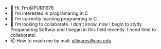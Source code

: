 - 👋 Hi, I’m @PURI1978
- 👀 I’m interested in programaring in C
- 🌱 I’m currently learning programring in C
- 💞️ I’m looking to collaborate. I don't know, now I begin to stydy Progamaring Softwar and I began in this field recently. I need time to collaborate!.
- 📫 How to reach me by mail: pllinares@uoc.edu

<!---
PURI1978/PURI1978 is a ✨ special ✨ repository because its `README.md` (this file) appears on your GitHub profile.
You can click the Preview link to take a look at your changes.
--->
